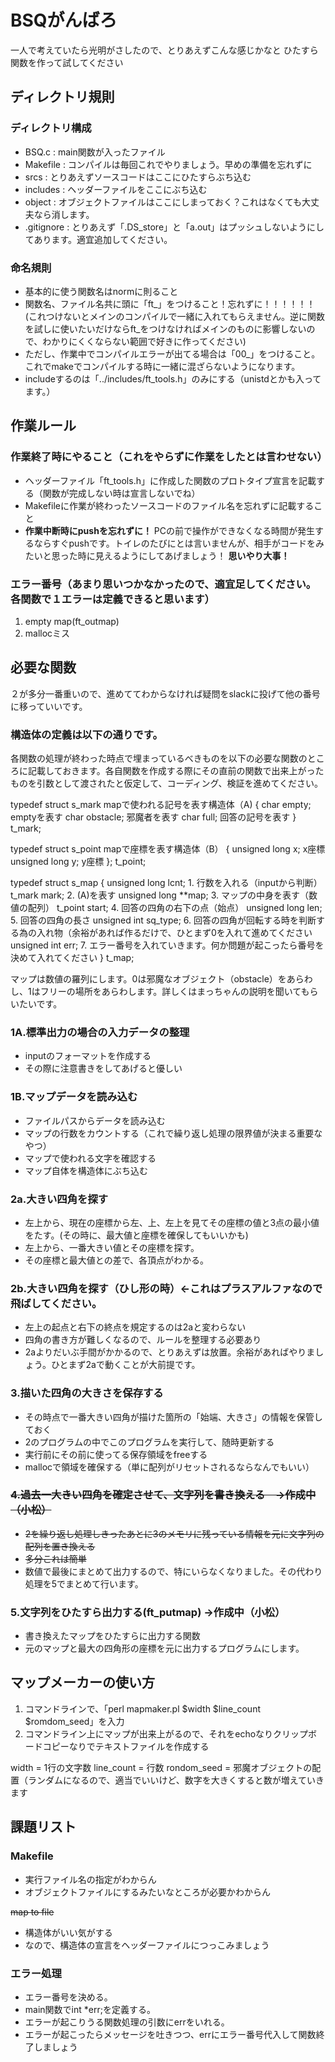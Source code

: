 # BSQがんばろ
一人で考えていたら光明がさしたので、とりあえずこんな感じかなと
ひたすら関数を作って試してください
## ディレクトリ規則
### ディレクトリ構成
* BSQ.c : main関数が入ったファイル
* Makefile : コンパイルは毎回これでやりましょう。早めの準備を忘れずに
* srcs : とりあえずソースコードはここにひたすらぶち込む
* includes : ヘッダーファイルをここにぶち込む
* object : オブジェクトファイルはここにしまっておく？これはなくても大丈夫なら消します。
* .gitignore : とりあえず「.DS_store」と「a.out」はプッシュしないようにしてあります。適宜追加してください。

### 命名規則
* 基本的に使う関数名はnormに則ること
* 関数名、ファイル名共に頭に「ft_」をつけること！忘れずに！！！！！！(これつけないとメインのコンパイルで一緒に入れてもらえません。逆に関数を試しに使いたいだけならft_をつけなければメインのものに影響しないので、わかりにくくならない範囲で好きに作ってください)
* ただし、作業中でコンパイルエラーが出てる場合は「00_」をつけること。これでmakeでコンパイルする時に一緒に混ざらないようになります。
* includeするのは「../includes/ft_tools.h」のみにする（unistdとかも入ってます。）

## 作業ルール
### 作業終了時にやること（これをやらずに作業をしたとは言わせない）
* ヘッダーファイル「ft_tools.h」に作成した関数のプロトタイプ宣言を記載する（関数が完成しない時は宣言しないでね）
* Makefileに作業が終わったソースコードのファイル名を忘れずに記載すること
* **作業中断時にpushを忘れずに！** PCの前で操作ができなくなる時間が発生するならすぐpushです。トイレのたびにとは言いませんが、相手がコードをみたいと思った時に見えるようにしてあげましょう！ **思いやり大事！**

### エラー番号（あまり思いつかなかったので、適宜足してください。各関数で１エラーは定義できると思います）
1. empty map(ft_outmap)
1. mallocミス


## 必要な関数
２が多分一番重いので、進めててわからなければ疑問をslackに投げて他の番号に移っていいです。

### 構造体の定義は以下の通りです。
各関数の処理が終わった時点で埋まっているべきものを以下の必要な関数のところに記載しておきます。各自関数を作成する際にその直前の関数で出来上がったものを引数として渡されたと仮定して、コーディング、検証を進めてください。

typedef struct s_mark	mapで使われる記号を表す構造体（A)
{
	char	empty;		emptyを表す
	char	obstacle;	邪魔者を表す
	char	full;		回答の記号を表す
}	t_mark;

typedef struct s_point	mapで座標を表す構造体（B）
{
	unsigned long	x;			x座標
	unsigned long	y;			y座標
};	t_point;

typedef struct s_map
{
	unsigned long	lcnt;		1. 行数を入れる（inputから判断）
	t_mark			mark;		2. (A)を表す
	unsigned long	**map;		3. マップの中身を表す（数値の配列）
	t_point			start;		4. 回答の四角の右下の点（始点）
	unsigned long	len;		5. 回答の四角の長さ
	unsigned int	sq_type;	6. 回答の四角が回転する時を判断する為の入れ物（余裕があれば作るだけで、ひとまず0を入れて進めてください
	unsigned int	err;		7. エラー番号を入れていきます。何か問題が起こったら番号を決めて入れてください
}	t_map;

マップは数値の羅列にします。0は邪魔なオブジェクト（obstacle）をあらわし、1はフリーの場所をあらわします。詳しくはまっちゃんの説明を聞いてもらいたいです。

### 1A.標準出力の場合の入力データの整理
* inputのフォーマットを作成する
* その際に注意書きをしてあげると優しい

### 1B.マップデータを読み込む
* ファイルパスからデータを読み込む
* マップの行数をカウントする（これで繰り返し処理の限界値が決まる重要なやつ）
* マップで使われる文字を確認する
* マップ自体を構造体にぶち込む

### 2a.大きい四角を探す
* 左上から、現在の座標から左、上、左上を見てその座標の値と3点の最小値をたす。(その時に、最大値と座標を確保してもいいかも)
* 左上から、一番大きい値とその座標を探す。
* その座標と最大値との差で、各頂点がわかる。

### 2b.大きい四角を探す（ひし形の時）←これはプラスアルファなので飛ばしてください。
* 左上の起点と右下の終点を規定するのは2aと変わらない
* 四角の書き方が難しくなるので、ルールを整理する必要あり
* 2aよりだいぶ手間がかかるので、とりあえずは放置。余裕があればやりましょう。ひとまず2aで動くことが大前提です。

### 3.描いた四角の大きさを保存する
* その時点で一番大きい四角が描けた箇所の「始端、大きさ」の情報を保管しておく
* 2のプログラムの中でこのプログラムを実行して、随時更新する
* 実行前にその前に使ってる保存領域をfreeする
* mallocで領域を確保する（単に配列がリセットされるならなんでもいい）

### ~~4.過去一大きい四角を確定させて、文字列を書き換える　→作成中（小松）~~
* ~~2を繰り返し処理しきったあとに3のメモリに残っている情報を元に文字列の配列を置き換える~~
* ~~多分これは簡単~~
* 数値で最後にまとめて出力するので、特にいらなくなりました。その代わり処理を5でまとめて行います。

### 5.文字列をひたすら出力する(ft_putmap) →作成中（小松）
* 書き換えたマップをひたすらに出力する関数
* 元のマップと最大の四角形の座標を元に出力するプログラムにします。

## マップメーカーの使い方
1. コマンドラインで、「perl mapmaker.pl $width $line_count $romdom_seed」を入力
1. コマンドライン上にマップが出来上がるので、それをechoなりクリップボードコピーなりでテキストファイルを作成する

width = 1行の文字数
line_count = 行数
rondom_seed = 邪魔オブジェクトの配置（ランダムになるので、適当でいいけど、数字を大きくすると数が増えていきます

## 課題リスト
### Makefile
* 実行ファイル名の指定がわからん
* オブジェクトファイルにするみたいなところが必要かわからん

~~map to file~~
* 構造体がいい気がする
* なので、構造体の宣言をヘッダーファイルにつっこみましょう

### エラー処理
* エラー番号を決める。
* main関数でint *err;を定義する。
* エラーが起こりうる関数処理の引数にerrをいれる。
* エラーが起こったらメッセージを吐きつつ、errにエラー番号代入して関数終了しましょう
